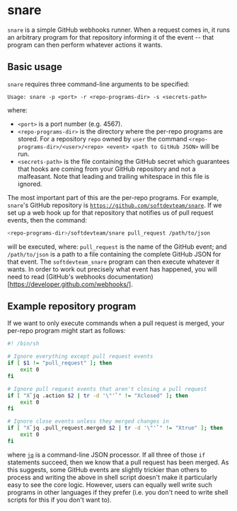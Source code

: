 # snare

`snare` is a simple GitHub webhooks runner. When a request comes in, it runs an
arbitrary program for that repository informing it of the event -- that program
can then perform whatever actions it wants.


## Basic usage

`snare` requires three command-line arguments to be specified:

```
Usage: snare -p <port> -r <repo-programs-dir> -s <secrets-path>
```

where:

 * `<port>` is a port number (e.g. 4567).
 * `<repo-programs-dir>` is the directory where the per-repo programs are
   stored. For a repository `repo` owned by `user` the command
   `<repo-programs-dir>/<user>/<repo> <event> <path to GitHub JSON>` will be
   run.
 * `<secrets-path>` is the file containing the GitHub secret which guarantees
   that hooks are coming from your GitHub repository and not a malfeasant. Note
   that leading and trailing whitespace in this file is ignored.

The most important part of this are the per-repo programs. For example,
`snare`'s GitHub repository is
[`https://github.com/softdevteam/snare`](https://github.com/softdevteam/snare).
If we set up a web hook up for that repository that notifies us of pull request
events, then the command:

```sh
<repo-programs-dir>/softdevteam/snare pull_request /path/to/json
```

will be executed, where: `pull_request` is the name of the GitHub event; and
`/path/to/json` is a path to a file containing the complete GitHub JSON for
that event. The `softdevteam_snare` program can then execute whatever it wants.
In order to work out precisely what event has happened, you will need to read
(GitHub's webhooks documentation)[https://developer.github.com/webhooks/].


## Example repository program

If we want to only execute commands when a pull request is merged, your
per-repo program might start as follows:

```sh
#! /bin/sh

# Ignore everything except pull request events
if [ $1 != "pull_request" ]; then
    exit 0
fi

# Ignore pull request events that aren't closing a pull request
if [ "X`jq .action $2 | tr -d '\"'`" != "Xclosed" ]; then
    exit 0
fi

# Ignore close events unless they merged changes in
if [ "X`jq .pull_request.merged $2 | tr -d '\"'`" != "Xtrue" ]; then
    exit 0
fi
```

where [`jq`](https://stedolan.github.io/jq/) is a command-line JSON processor.
If all three of those `if` statements succeed, then we know that a pull request
has been merged. As this suggests, some GitHub events are slightly trickier
than others to process and writing the above in shell script doesn't make it
particularly easy to see the core logic. However, users can equally well write
such programs in other languages if they prefer (i.e. you don't need to write
shell scripts for this if you don't want to).
